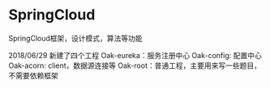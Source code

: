 # SpringCloud
SpringCloud框架，设计模式，算法等功能

2018/06/29 新建了四个工程
Oak-eureka：服务注册中心
Oak-config: 配置中心
Oak-acorn: client，数据源连接等
Oak-root：普通工程，主要用来写一些题目，不需要依赖框架
